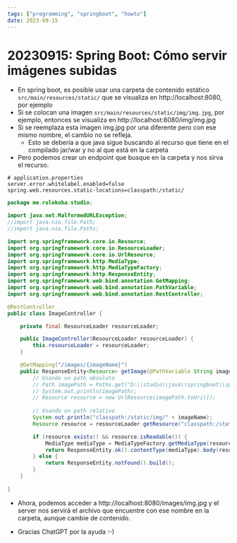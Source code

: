 ```yaml
---
tags: ["programming", "springboot", "howto"]
date: 2023-09-15
---
```


# 20230915: Spring Boot: Cómo servir imágenes subidas

<TagsLinks />

- En spring boot, es posible usar una carpeta de contenido estático `src/main/resources/static/` que se visualiza en http://localhost:8080, por ejemplo
- Si se colocan una imagen `src/main/resources/static/img/img.jpg`, por ejemplo, entonces se visualiza en http://localhost:8080/img/img.jpg
- Si se reemplaza esta imagen img.jpg por una diferente pero con ese mismo nombre, el cambio no se refleja.
	- Esto se debería a que java sigue buscando al recurso que tiene en el compilado jar/war y no al que está en la carpeta
- Pero podemos crear un endpoint que busque en la carpeta y nos sirva el recurso.

```properties
# application.properties
server.error.whitelabel.enabled=false
spring.web.resources.static-locations=classpath:/static/ 

```

```java
package me.rulokoba.studio;

import java.net.MalformedURLException;
//import java.nio.file.Path;
//import java.nio.file.Paths;

import org.springframework.core.io.Resource;
import org.springframework.core.io.ResourceLoader;
import org.springframework.core.io.UrlResource;
import org.springframework.http.MediaType;
import org.springframework.http.MediaTypeFactory;
import org.springframework.http.ResponseEntity;
import org.springframework.web.bind.annotation.GetMapping;
import org.springframework.web.bind.annotation.PathVariable;
import org.springframework.web.bind.annotation.RestController;

@RestController
public class ImageController {

    private final ResourceLoader resourceLoader;

    public ImageController(ResourceLoader resourceLoader) {
        this.resourceLoader = resourceLoader;
    }

    @GetMapping("/images/{imageName}")
    public ResponseEntity<Resource> getImage(@PathVariable String imageName) throws MalformedURLException {
        // Usando un path absoluto
        // Path imagePath = Paths.get("D:\\studio\\java\\springboot\\springboot-hola\\src\\main\\resources\\static\\img\\").resolve(imageName);
        // System.out.println(imagePath);
        // Resource resource = new UrlResource(imagePath.toUri());
        
        // Usando un path relativo
        System.out.println("classpath:/static/img/" + imageName);
        Resource resource = resourceLoader.getResource("classpath:/static/img/" + imageName);

        if (resource.exists() && resource.isReadable()) {
            MediaType mediaType = MediaTypeFactory.getMediaType(resource).orElse(MediaType.APPLICATION_OCTET_STREAM);
            return ResponseEntity.ok().contentType(mediaType).body(resource);
        } else {
            return ResponseEntity.notFound().build();
        }
    }
    
}
```

- Ahora, podemos acceder a http://localhost:8080/images/img.jpg y el server nos servirá el archivo que encuentre con ese nombre en la carpeta, aunque cambie de contenido.

- Gracias ChatGPT por la ayuda :-)